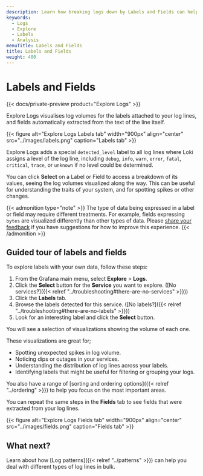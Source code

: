 ```yaml
---
description: Learn how breaking logs down by Labels and Fields can help you find the signal in the noise.
keywords:
  - Logs
  - Explore
  - Labels
  - Analysis
menuTitle: Labels and Fields
title: Labels and Fields
weight: 400
---
```


# Labels and Fields

{{< docs/private-preview product="Explore Logs" >}}

Explore Logs visualises log volumes for the labels attached to your log lines, and fields automatically extracted from the text of the line itself.

{{< figure alt="Explore Logs Labels tab" width="900px" align="center" src="../images/labels.png" caption="Labels tab" >}}

Explore Logs adds a special `detected_level` label to all log lines where Loki assigns a level of the log line, including `debug`, `info`, `warn`, `error`, `fatal`, `critical`, `trace`, or `unknown` if no level could be determined.

You can click **Select** on a Label or Field to access a breakdown of its values, seeing the log volumes visualized along the way.
This can be useful for understanding the traits of your system, and for spotting spikes or other changes.

{{< admonition type="note" >}}
The type of data being expressed in a label or field may require different treatments. For example, fields expressing `bytes` are visualized differently than other types of data. Please [share your feedback](https://forms.gle/1sYWCTPvD72T1dPH9) if you have suggestions for how to improve this experience.
{{< /admonition >}}

## Guided tour of labels and fields

To explore labels with your own data, follow these steps:

1. From the Grafana main menu, select **Explore** > **Logs**.
1. Click the **Select** button for the **Service** you want to explore. ([No services?]({{< relref "../troubleshooting#there-are-no-services" >}}))
1. Click the **Labels** tab.
1. Browse the labels detected for this service. ([No labels?]({{< relref "../troubleshooting#there-are-no-labels" >}}))
1. Look for an interesting label and click the **Select** button.

You will see a selection of visualizations showing the volume of each one.

These visualizations are great for;

- Spotting unexpected spikes in log volume.
- Noticing dips or outages in your services.
- Understanding the distribution of log lines across your labels.
- Identifying labels that might be useful for filtering or grouping your logs.

You also have a range of [sorting and ordering options]({{< relref "../ordering" >}}) to help you focus on the most important areas.

You can repeat the same steps in the **Fields** tab to see fields that were extracted from your log lines.

{{< figure alt="Explore Logs Fields tab" width="900px" align="center" src="../images/fields.png" caption="Fields tab" >}}

## What next?

Learn about how [Log patterns]({{< relref "../patterns" >}}) can help you deal with different types of log lines in bulk.
